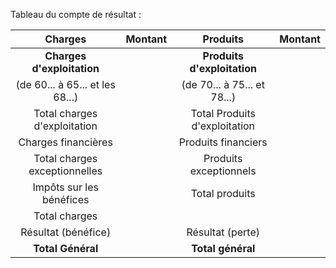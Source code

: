 Tableau du compte de résultat :

| Charges | Montant | Produits | Montant |
| :-: | :-: | :-: | :-: |
| **Charges d'exploitation** | | **Produits d'exploitation** | |
| (de 60... à 65... et les 68...) | | (de 70... à 75... et 78...) |
| Total charges d'exploitation | | Total Produits d'exploitation | |
| Charges financières | | Produits financiers | |
| Total charges exceptionnelles | | Produits exceptionnels | |
| Impôts sur les bénéfices | | Total produits | |
| Total charges | | | |
| Résultat (bénéfice) | | Résultat (perte) | |
| **Total Général** | | **Total général** | |
